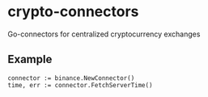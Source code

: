# crypto-connectors
Go-connectors for centralized cryptocurrency exchanges

## Example
```
connector := binance.NewConnector()
time, err := connector.FetchServerTime()
```